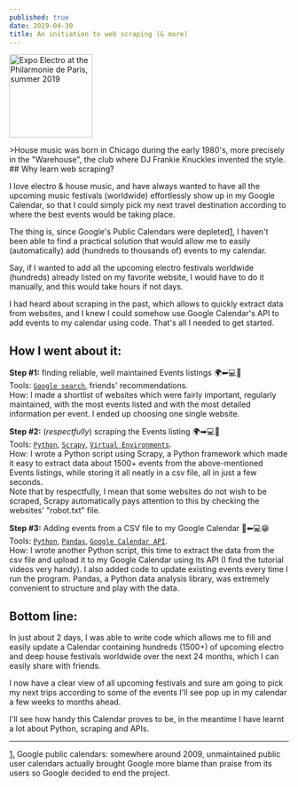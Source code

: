 ```yaml
---
published: true
date: 2019-04-30
title: An initiation to web scraping (& more)
---
```

  
  

<img src="{{ site.baseurl }}/images/ElectroPhilarmoniedeParis2019-1.jpg" alt="Expo Electro at the Philarmonie de Paris, summer 2019" height="auto" width="150">

  
\>House music was born in Chicago during the early 1980's, more precisely in the "Warehouse", the club where DJ Frankie Knuckles invented the style.  
\## Why learn web scraping?

I love electro & house music, and have always wanted to have all the upcoming music festivals (worldwide) effortlessly show up in my Google Calendar, so that I could simply pick my next travel destination according to where the best events would be taking place.

The thing is, since Google's Public Calendars were depleted[](#1dn)[1](#1dn), I haven't been able to find a practical solution that would allow me to easily (automatically) add (hundreds to thousands of) events to my calendar.

Say, if I wanted to add all the upcoming electro festivals worldwide (hundreds) already listed on my favorite website, I would have to do it manually, and this would take hours if not days.

I had heard about scraping in the past, which allows to quickly extract data from websites, and I knew I could somehow use Google Calendar's API to add events to my calendar using code. That's all I needed to get started.  
  
  

## How I went about it:

**Step #1:** finding reliable, well maintained Events listings 🌍⬅💻🧐  
Tools: [`Google search`](https://www.google.com/), friends' recommendations.  
How: I made a shortlist of websites which were fairly important, regularly maintained, with the most events listed and with the most detailed information per event. I ended up choosing one single website.

**Step #2:** (_respectfully_) scraping the Events listing 🌍➡💻🤔  
Tools: [`Python`](https://www.python.org/), [`Scrapy`](https://scrapy.org/), [`Virtual Environments`](https://www.pythonforbeginners.com/basics/how-to-use-python-virtualenv/).  
How: I wrote a Python script using Scrapy, a Python framework which made it easy to extract data about 1500+ events from the above-mentioned Events listings, while storing it all neatly in a csv file, all in just a few seconds.  
Note that by respectfully, I mean that some websites do not wish to be scraped, Scrapy automatically pays attention to this by checking the websites' "robot.txt" file.

**Step #3:** Adding events from a CSV file to my Google Calendar 📅⬅💻😁  
Tools: [`Python`](https://www.python.org/), [`Pandas`](https://pandas.pydata.org/), [`Google Calendar API`](https://developers.google.com/calendar/).  
How: I wrote another Python script, this time to extract the data from the csv file and upload it to my Google Calendar using its API (I find the tutorial videos very handy). I also added code to update existing events every time I run the program. Pandas, a Python data analysis library, was extremely convenient to structure and play with the data.  
  
  

  
  

## Bottom line:

In just about 2 days, I was able to write code which allows me to fill and easily update a Calendar containing hundreds (1500+) of upcoming electro and deep house festivals worldwide over the next 24 months, which I can easily share with friends.

I now have a clear view of all upcoming festivals and sure am going to pick my next trips according to some of the events I'll see pop up in my calendar a few weeks to months ahead.

I'll see how handy this Calendar proves to be, in the meantime I have learnt a lot about Python, scraping and APIs.

* * *

[1.](#1up) Google public calendars: somewhere around 2009, unmaintained public user calendars actually brought Google more blame than praise from its users so Google decided to end the project.